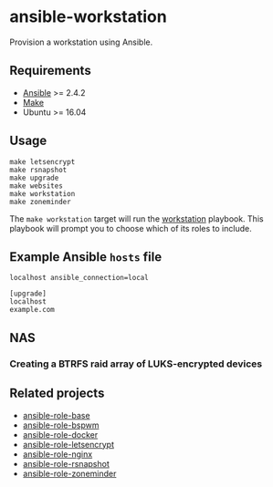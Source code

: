 # ansible-workstation

Provision a workstation using Ansible.

## Requirements

* [Ansible](https://www.ansible.com/) >= 2.4.2
* [Make](https://www.gnu.org/software/make/)
* Ubuntu >= 16.04

## Usage

```
make letsencrypt
make rsnapshot
make upgrade
make websites
make workstation
make zoneminder
```

The `make workstation` target will run the [workstation](./workstation.yml) playbook.
This playbook will prompt you to choose which of its roles to include.

## Example Ansible `hosts` file

```
localhost ansible_connection=local

[upgrade]
localhost
example.com
```

## NAS

### Creating a BTRFS raid array of LUKS-encrypted devices



## Related projects

* [ansible-role-base](https://github.com/andornaut/ansible-role-base)
* [ansible-role-bspwm](https://github.com/andornaut/ansible-role-bspwm)
* [ansible-role-docker](https://github.com/andornaut/ansible-role-docker)
* [ansible-role-letsencrypt](https://github.com/andornaut/ansible-role-letsencrypt)
* [ansible-role-nginx](https://github.com/andornaut/ansible-role-nginx)
* [ansible-role-rsnapshot](https://github.com/andornaut/ansible-role-rsnapshot)
* [ansible-role-zoneminder](https://github.com/andornaut/ansible-role-zoneminder)
